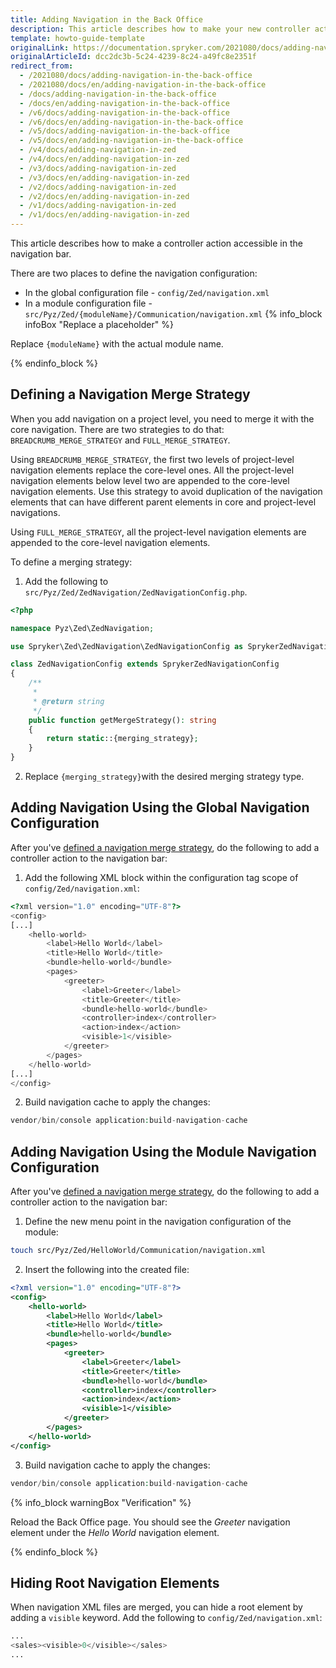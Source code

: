 ```yaml
---
title: Adding Navigation in the Back Office
description: This article describes how to make your new controller action accessible in the navigation bar.
template: howto-guide-template
originalLink: https://documentation.spryker.com/2021080/docs/adding-navigation-in-the-back-office
originalArticleId: dcc2dc3b-5c24-4239-8c24-a49fc8e2351f
redirect_from:
  - /2021080/docs/adding-navigation-in-the-back-office
  - /2021080/docs/en/adding-navigation-in-the-back-office
  - /docs/adding-navigation-in-the-back-office
  - /docs/en/adding-navigation-in-the-back-office
  - /v6/docs/adding-navigation-in-the-back-office
  - /v6/docs/en/adding-navigation-in-the-back-office
  - /v5/docs/adding-navigation-in-the-back-office
  - /v5/docs/en/adding-navigation-in-the-back-office
  - /v4/docs/adding-navigation-in-zed
  - /v4/docs/en/adding-navigation-in-zed
  - /v3/docs/adding-navigation-in-zed
  - /v3/docs/en/adding-navigation-in-zed
  - /v2/docs/adding-navigation-in-zed
  - /v2/docs/en/adding-navigation-in-zed
  - /v1/docs/adding-navigation-in-zed
  - /v1/docs/en/adding-navigation-in-zed
---
```


This article describes how to make a controller action accessible in the navigation bar.

There are two places to define the navigation configuration:

* In the global configuration file - `config/Zed/navigation.xml` 
* In a module configuration file - `src/Pyz/Zed/{moduleName}/Communication/navigation.xml` 
{% info_block infoBox "Replace a placeholder" %}

Replace `{moduleName}` with the actual module name.

{% endinfo_block %}

## Defining a Navigation Merge Strategy 

When you add navigation on a project level, you need to merge it with the core navigation. There are two strategies to do that: `BREADCRUMB_MERGE_STRATEGY` and `FULL_MERGE_STRATEGY`.

Using `BREADCRUMB_MERGE_STRATEGY`, the first two levels of project-level navigation elements replace the core-level ones. All the project-level navigation elements below level two are appended to the core-level navigation elements. Use this strategy to avoid duplication of the navigation elements that can have different parent elements in core and project-level navigations. 

Using `FULL_MERGE_STRATEGY`, all the project-level navigation elements are appended to the core-level navigation elements. 

To define a merging strategy:
1. Add the following to `src/Pyz/Zed/ZedNavigation/ZedNavigationConfig.php`. 

```php
<?php

namespace Pyz\Zed\ZedNavigation;

use Spryker\Zed\ZedNavigation\ZedNavigationConfig as SprykerZedNavigationConfig;

class ZedNavigationConfig extends SprykerZedNavigationConfig
{
    /**
     *
     * @return string
     */
    public function getMergeStrategy(): string
    {
        return static::{merging_strategy};
    }
}
```
2. Replace `{merging_strategy}`with the desired merging strategy type.

## Adding Navigation Using the Global Navigation Configuration

After you've [defined a navigation merge strategy](#defining-a-navigation-merge-strategy), do the following to add a controller action to the navigation bar:

1. Add the following XML block within the configuration tag scope of `config/Zed/navigation.xml`:
```php
<?xml version="1.0" encoding="UTF-8"?>
<config>
[...]
    <hello-world>
        <label>Hello World</label>
        <title>Hello World</title>
        <bundle>hello-world</bundle>
        <pages>
            <greeter>
                <label>Greeter</label>
                <title>Greeter</title>
                <bundle>hello-world</bundle>
                <controller>index</controller>
                <action>index</action>
                <visible>1</visible>
            </greeter>
        </pages>
    </hello-world>
[...]
</config>
```


2. Build navigation cache to apply the changes:
```php
vendor/bin/console application:build-navigation-cache
```


## Adding Navigation Using the Module Navigation Configuration
After you've [defined a navigation merge strategy](#defining-a-navigation-merge-strategy), do the following to add a controller action to the navigation bar:
1. Define the new menu point in the navigation configuration of the module:

```bash
touch src/Pyz/Zed/HelloWorld/Communication/navigation.xml
```
2. Insert the following into the created file:

```xml
<?xml version="1.0" encoding="UTF-8"?>
<config>
    <hello-world>
        <label>Hello World</label>
        <title>Hello World</title>
        <bundle>hello-world</bundle>
        <pages>
            <greeter>
                <label>Greeter</label>
                <title>Greeter</title>
                <bundle>hello-world</bundle>
                <controller>index</controller>
                <action>index</action>
                <visible>1</visible>
            </greeter>
        </pages>
    </hello-world>
</config>
```
3. Build navigation cache to apply the changes:

```php
vendor/bin/console application:build-navigation-cache
```

{% info_block warningBox "Verification" %}

Reload the Back Office page. You should see the *Greeter* navigation element under the *Hello World* navigation element.

{% endinfo_block %}

## Hiding Root Navigation Elements
When navigation XML files are merged, you can hide a root element by adding a `visible` keyword.
Add the following to `config/Zed/navigation.xml`:
```php
...
<sales><visible>0</visible></sales>
...
```

